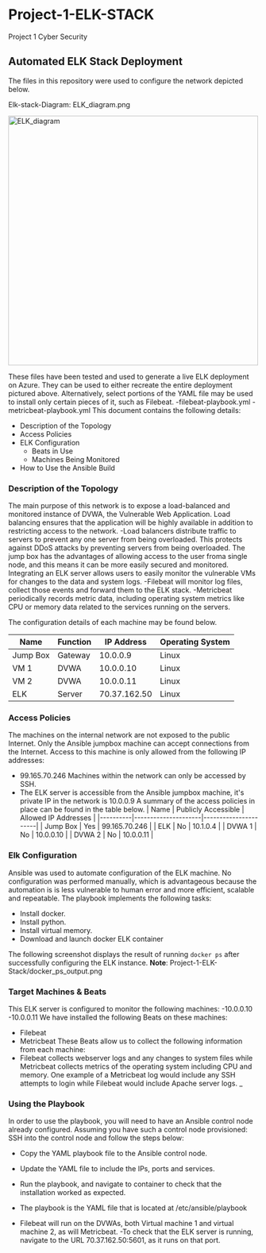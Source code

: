 # Project-1-ELK-STACK
Project 1 Cyber Security 
## Automated ELK Stack Deployment
The files in this repository were used to configure the network depicted below.

Elk-stack-Diagram: ELK_diagram.png

<img width="503" alt="ELK_diagram" src="https://user-images.githubusercontent.com/81538423/133945274-c4b62581-fe9f-4f94-8110-364abc7f3005.png">

These files have been tested and used to generate a live ELK deployment on Azure. They can be used to either recreate the entire deployment pictured above. Alternatively, select portions of the YAML file may be used to install only certain pieces of it, such as Filebeat.
  -filebeat-playbook.yml
  -metricbeat-playbook.yml
This document contains the following details:
- Description of the Topology
- Access Policies
- ELK Configuration
  - Beats in Use
  - Machines Being Monitored
- How to Use the Ansible Build

### Description of the Topology
The main purpose of this network is to expose a load-balanced and monitored instance of DVWA, the Vulnerable Web Application.
Load balancing ensures that the application will be highly available in addition to restricting access to the network.
-Load balancers distribute traffic to servers to prevent any one server from being overloaded. This protects against DDoS attacks by preventing servers from being overloaded. The jump box has the advantages of allowing access to the user froma single node, and this means it can be more easily secured and monitored. 
Integrating an ELK server allows users to easily monitor the vulnerable VMs for changes to the data and system logs.
-Filebeat will monitor log files, collect those events and forward them to the ELK stack. 
-Metricbeat periodically records metric data, including operating system metrics like CPU or memory data related to the services running on the servers. 

The configuration details of each machine may be found below.

| Name     | Function | IP Address | Operating System |
|----------|----------|------------|------------------|
| Jump Box | Gateway  | 10.0.0.9   | Linux            |
| VM 1     | DVWA     | 10.0.0.10  | Linux            |
| VM 2     | DVWA     | 10.0.0.11  | Linux            |
| ELK      | Server   |70.37.162.50| Linux            |


### Access Policies
The machines on the internal network are not exposed to the public Internet.
Only the Ansible jumpbox machine can accept connections from the Internet. Access to this machine is only allowed from the following IP addresses:
-  99.165.70.246
Machines within the network can only be accessed by SSH.
- The ELK server is accessible from the Ansible jumpbox machine, it's private IP in the network is 10.0.0.9
A summary of the access policies in place can be found in the table below.
| Name     | Publicly Accessible | Allowed IP Addresses |
|----------|---------------------|----------------------|
| Jump Box | Yes                 |  99.165.70.246       |
| ELK      | No                  |   10.1.0.4           |
| DVWA 1   | No                  |   10.0.0.10          |
| DVWA 2   | No                  |   10.0.0.11          |

### Elk Configuration
Ansible was used to automate configuration of the ELK machine. No configuration was performed manually, which is advantageous because the automation is is less vulnerable to human error and more efficient, scalable and repeatable.
The playbook implements the following tasks:
- Install docker.
- Install python.
- Install virtual memory.
- Download and launch docker ELK container

The following screenshot displays the result of running `docker ps` after successfully configuring the ELK instance.
**Note**: 
Project-1-ELK-Stack/docker_ps_output.png

### Target Machines & Beats
This ELK server is configured to monitor the following machines:
-10.0.0.10
-10.0.0.11
We have installed the following Beats on these machines:
- Filebeat
- Metricbeat
These Beats allow us to collect the following information from each machine:
- Filebeat collects webserver logs and any changes to system files while Metricbeat collects metrics of the operating system including CPU and memory. One example of a Metricbeat log would include any SSH attempts to login while Filebeat would include Apache server logs. _

### Using the Playbook
In order to use the playbook, you will need to have an Ansible control node already configured. Assuming you have such a control node provisioned:
SSH into the control node and follow the steps below:
- Copy the YAML playbook file to the Ansible control node.
- Update the  YAML file to include the IPs, ports and services. 
- Run the playbook, and navigate to container to check that the installation worked as expected.

- The playbook is the YAML file that is located at  /etc/ansible/playbook
- Filebeat will run on the DVWAs, both Virtual machine 1 and virtual machine 2, as will Metricbeat.
-To check that the ELK server is running, navigate to the URL 70.37.162.50:5601, as it runs on that port.

